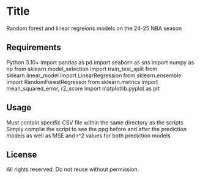 # Title

Random forest and linear regreions models on the 24-25 NBA season

## Requirements

Python 3.10+
import pandas as pd
import seaborn as sns
import numpy as np
from sklearn.model_selection import train_test_split
from sklearn.linear_model import LinearRegression
from sklearn.ensemble import RandomForestRegressor
from sklearn.metrics import mean_squared_error, r2_score
import matplotlib.pyplot as plt

## Usage

Must contain specific CSV file within the same directory as the scripts
Simply complie the script to see the ppg before and after the prediction models as well as MSE and r^2 values for both prediction models

## License

All rights reserved. Do not reuse without permission.
